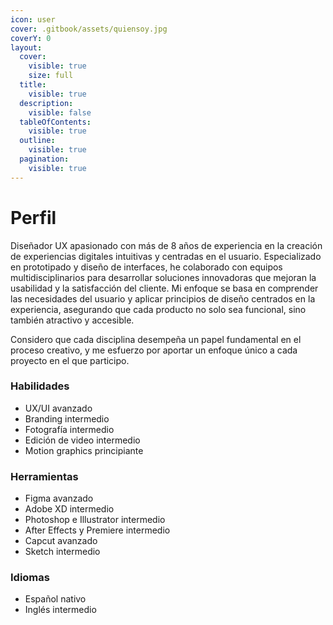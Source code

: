 ```yaml
---
icon: user
cover: .gitbook/assets/quiensoy.jpg
coverY: 0
layout:
  cover:
    visible: true
    size: full
  title:
    visible: true
  description:
    visible: false
  tableOfContents:
    visible: true
  outline:
    visible: true
  pagination:
    visible: true
---
```


# Perfil

Diseñador UX apasionado con más de 8 años de experiencia en la creación de experiencias digitales intuitivas y centradas en el usuario. Especializado en prototipado y diseño de interfaces, he colaborado con equipos multidisciplinarios para desarrollar soluciones innovadoras que mejoran la usabilidad y la satisfacción del cliente. Mi enfoque se basa en comprender las necesidades del usuario y aplicar principios de diseño centrados en la experiencia, asegurando que cada producto no solo sea funcional, sino también atractivo y accesible.

Considero que cada disciplina desempeña un papel fundamental en el proceso creativo, y me esfuerzo por aportar un enfoque único a cada proyecto en el que participo.&#x20;

### Habilidades

* UX/UI avanzado
* Branding intermedio
* Fotografía intermedio
* Edición de video intermedio
* Motion graphics principiante

### Herramientas

* Figma avanzado
* Adobe XD intermedio
* Photoshop e Illustrator intermedio
* After Effects y Premiere intermedio
* Capcut avanzado
* Sketch intermedio

### Idiomas

* Español nativo
* Inglés intermedio





